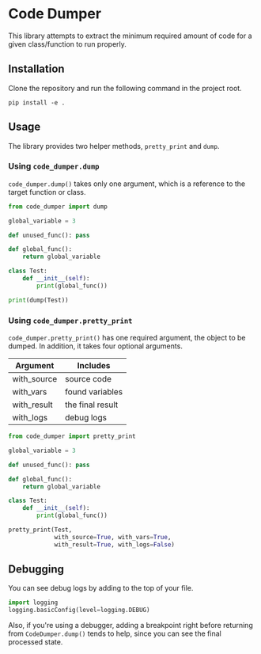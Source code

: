 # Code Dumper
This library attempts to extract the minimum required amount of code for a given
class/function to run properly.

## Installation
Clone the repository and run the following command in the project root.
```shell script
pip install -e .
```

## Usage
The library provides two helper methods, `pretty_print` and `dump`.
### Using `code_dumper.dump`
`code_dumper.dump()` takes only one argument, which is a reference to the
target function or class.
```python
from code_dumper import dump

global_variable = 3

def unused_func(): pass

def global_func():
    return global_variable

class Test:
    def __init__(self):
        print(global_func())

print(dump(Test))
```
### Using `code_dumper.pretty_print`
`code_dumper.pretty_print()` has one required argument, the object to be
dumped. In addition, it takes four optional arguments.

|  Argument |    Includes    |
|-----------|----------------|
|with_source|source code     |
|with_vars  |found variables |
|with_result|the final result|
|with_logs  |debug logs      |
```python
from code_dumper import pretty_print

global_variable = 3

def unused_func(): pass

def global_func():
    return global_variable

class Test:
    def __init__(self):
        print(global_func())

pretty_print(Test, 
             with_source=True, with_vars=True,
             with_result=True, with_logs=False)
```

## Debugging
You can see debug logs by adding to the top of your file.
```python
import logging
logging.basicConfig(level=logging.DEBUG)
```
Also, if you're using a debugger, adding a breakpoint right before returning
from `CodeDumper.dump()` tends to help, since you can see the final processed
state.

